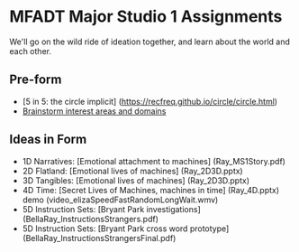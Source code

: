 # MFADT Major Studio 1 Assignments

We'll go on the wild ride of ideation together, and learn about the world and each other.

## Pre-form
* [5 in 5: the circle implicit]
(https://recfreq.github.io/circle/circle.html)
* [Brainstorm interest areas and domains](brainstorm-domains.md)
## Ideas in Form
* 1D Narratives: [Emotional attachment to machines] (Ray_MS1Story.pdf)
* 2D Flatland: [Emotional lives of machines] (Ray_2D3D.pptx)
* 3D Tangibles: [Emotional lives of machines] (Ray_2D3D.pptx)
* 4D Time: [Secret Lives of Machines, machines in time] (Ray_4D.pptx) demo (video_elizaSpeedFastRandomLongWait.wmv)
* 5D Instruction Sets: [Bryant Park investigations] (BellaRay_InstructionsStrangers.pdf)
* 5D Instruction Sets: [Bryant Park cross word prototype] (BellaRay_InstructionsStrangersFinal.pdf)
